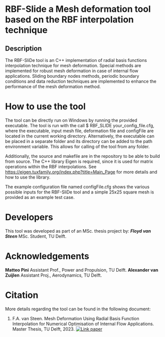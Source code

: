 # RBF-Slide a Mesh deformation tool based on the RBF interpolation technique

## Description
 The RBF-SliDe tool is an C++ implementation of radial basis functions interpolation technique for mesh deformation. Special methods are implemented for robust mesh deformation in case of internal flow applications. Sliding boundary nodes methods, periodic boundary conditions and data reduction techniques are implemented to enhance the performance of the mesh deformation method.

# How to use the tool
The tool can be directly run on Windows by running the provided executable. The tool is run with the call $ RBF_SLIDE your_config_file.cfg, where the executable, input mesh file, deformation file and configFile are located in the current working directory. Alternatively, the executable can be placed in a separate folder and its directory can be added to the path environment variable. This allows for calling of the tool from any folder.

Additionally, the source and makefile are in the repository to be able to build from source. The C++ library Eigen is required, since it is used for matrix operations within the RBF interpolations. See https://eigen.tuxfamily.org/index.php?title=Main_Page for more details and how to use the library.

The example configuration file named configFile.cfg shows the various possible inputs for the RBF-SliDe tool and a simple 25x25 square mesh is provided as an example test case.

# Developers
This tool was developed as part of an MSc. thesis project by:
***Floyd van Steen*** MSc. Student, TU Delft.

# Acknowledgements
**Matteo Pini**  Assistant Prof., Power and Propulsion, TU Delft.
**Alexander van Zuijlen** Assistant Proj., Aerodynamics, TU Delft.

# Citation
More details regarding the tool can be found in the following document:
1. F.A. van Steen. Mesh Deformation Using Radial Basis Function Interpolation for Numerical Optimisation of Internal Flow Applications. Master Thesis, TU Delft, 2023.
[![Link paper](https://img.shields.io/badge/MSc%20Thesis-2016-blue.svg)](https://repository.tudelft.nl/islandora/object/uuid%3Acfc2f6aa-5bc8-40b0-b581-2f005239ed0f?collection=education)  

